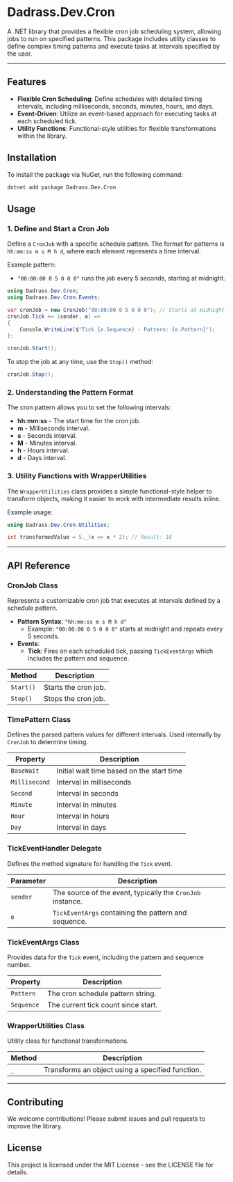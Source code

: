 
# Dadrass.Dev.Cron

A .NET library that provides a flexible cron job scheduling system, allowing jobs to run on specified patterns. This package includes utility classes to define complex timing patterns and execute tasks at intervals specified by the user.

---

## Features

- **Flexible Cron Scheduling**: Define schedules with detailed timing intervals, including milliseconds, seconds, minutes, hours, and days.
- **Event-Driven**: Utilize an event-based approach for executing tasks at each scheduled tick.
- **Utility Functions**: Functional-style utilities for flexible transformations within the library.

## Installation

To install the package via NuGet, run the following command:

```bash
dotnet add package Dadrass.Dev.Cron
```

## Usage

### 1. Define and Start a Cron Job

Define a `CronJob` with a specific schedule pattern. The format for patterns is `hh:mm:ss m s M h d`, where each element represents a time interval.

Example pattern:
- `"00:00:00 0 5 0 0 0"` runs the job every 5 seconds, starting at midnight.

```csharp
using Dadrass.Dev.Cron;
using Dadrass.Dev.Cron.Events;

var cronJob = new CronJob("00:00:00 0 5 0 0 0"); // Starts at midnight, then every 5 seconds
cronJob.Tick += (sender, e) =>
{
    Console.WriteLine($"Tick {e.Sequence} - Pattern: {e.Pattern}");
};

cronJob.Start();
```

To stop the job at any time, use the `Stop()` method:

```csharp
cronJob.Stop();
```

### 2. Understanding the Pattern Format

The cron pattern allows you to set the following intervals:
- **hh:mm:ss** - The start time for the cron job.
- **m** - Milliseconds interval.
- **s** - Seconds interval.
- **M** - Minutes interval.
- **h** - Hours interval.
- **d** - Days interval.

### 3. Utility Functions with WrapperUtilities

The `WrapperUtilities` class provides a simple functional-style helper to transform objects, making it easier to work with intermediate results inline.

Example usage:
```csharp
using Dadrass.Dev.Cron.Utilities;

int transformedValue = 5._(x => x * 2); // Result: 10
```

---

## API Reference

### CronJob Class

Represents a customizable cron job that executes at intervals defined by a schedule pattern.

- **Pattern Syntax**: `"hh:mm:ss m s M h d"`
    - Example: `"00:00:00 0 5 0 0 0"` starts at midnight and repeats every 5 seconds.
- **Events**:
    - **Tick**: Fires on each scheduled tick, passing `TickEventArgs` which includes the pattern and sequence.

| Method       | Description                   |
|--------------|-------------------------------|
| `Start()`    | Starts the cron job.          |
| `Stop()`     | Stops the cron job.           |

### TimePattern Class

Defines the parsed pattern values for different intervals. Used internally by `CronJob` to determine timing.

| Property     | Description                              |
|--------------|------------------------------------------|
| `BaseWait`   | Initial wait time based on the start time |
| `Millisecond`| Interval in milliseconds                |
| `Second`     | Interval in seconds                     |
| `Minute`     | Interval in minutes                     |
| `Hour`       | Interval in hours                       |
| `Day`        | Interval in days                        |

### TickEventHandler Delegate

Defines the method signature for handling the `Tick` event.

| Parameter | Description |
|-----------|-------------|
| `sender`  | The source of the event, typically the `CronJob` instance. |
| `e`       | `TickEventArgs` containing the pattern and sequence. |

### TickEventArgs Class

Provides data for the `Tick` event, including the pattern and sequence number.

| Property   | Description                         |
|------------|-------------------------------------|
| `Pattern`  | The cron schedule pattern string.   |
| `Sequence` | The current tick count since start. |

### WrapperUtilities Class

Utility class for functional transformations.

| Method          | Description                                      |
|-----------------|--------------------------------------------------|
| `_`             | Transforms an object using a specified function. |

---

## Contributing

We welcome contributions! Please submit issues and pull requests to improve the library.

## License

This project is licensed under the MIT License - see the LICENSE file for details.

